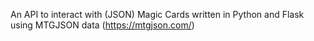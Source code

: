 An API to interact with (JSON) Magic Cards written in Python and Flask using MTGJSON data (https://mtgjson.com/)